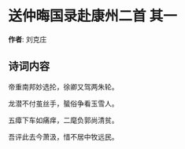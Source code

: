 # 送仲晦国录赴康州二首  其一

**作者**: 刘克庄

## 诗词内容

帝重南邦妙选抡，徐卿又驾两朱轮。

龙潜不付茧丝手，蜑俗争看玉雪人。

五瘴下车如痛痒，二麾负郭尚清贫。

吾评此去今萧汲，惜不居中牧远民。

